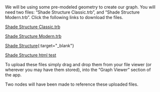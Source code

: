 We will be using some pre-modeled geometry to create our graph. You will need two files: “Shade Structure Classic.trb”, and “Shade Structure Modern.trb”. Click the following links to download the files.

[Shade Structure Classic.trb](https://drive.google.com/uc?export=download&id=1e-X8gAnYoE4CbOdZrq1SJEO8sAMoDPfE)

[Shade Structure Modern.trb](https://drive.google.com/uc?export=download&id=1_PVFo63Ek37apnUTKDx4xj47RYTKWeAd)

[Shade Structure](https://drive.google.com/uc?export=download&id=1_PVFo63Ek37apnUTKDx4xj47RYTKWeAd){:target="_blank"}

<a href="https://drive.google.com/uc?export=download&id=1_PVFo63Ek37apnUTKDx4xj47RYTKWeAd" target="_blank">Shade Structure html test</a>

To upload these files simply drag and drop them from your file viewer (or wherever you may have them stored), into the “Graph Viewer” section of the app.

Two nodes will have been made to reference these uploaded files.